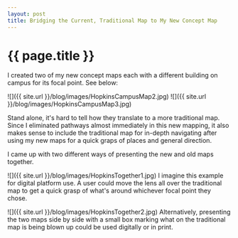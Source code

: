 ```yaml
---
layout: post
title: Bridging the Current, Traditional Map to My New Concept Map
---
```


{{ page.title }}
================

<p class="meta">

I created two of my new concept maps each with a different building on campus for its focal point. See below:

![]({{ site.url }}/blog/images/HopkinsCampusMap2.jpg)
![]({{ site.url }}/blog/images/HopkinsCampusMap3.jpg)

Stand alone, it's hard to tell how they translate to a more traditional map. Since I eliminated pathways almost immediately in this new mapping, it also makes sense to include the traditional map for in-depth navigating after using my new maps for a quick graps of places and general direction.

I came up with two different ways of presenting the new and old maps together.

![]({{ site.url }}/blog/images/HopkinsTogether1.jpg)
I imagine this example for digital platform use. A user could move the lens all over the traditional map to get a quick grasp of what's around whichever focal point they chose.


![]({{ site.url }}/blog/images/HopkinsTogether2.jpg)
Alternatively, presenting the two maps side by side with a small box marking what on the traditional map is being blown up could be used digitally or in print.


